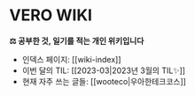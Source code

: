 # VERO WIKI

**⚖️ 공부한 것, 일기를 적는 개인 위키입니다**

* 인덱스 페이지: [[wiki-index]]
* 이번 달의 TIL: [[2023-03|2023년 3월의 TIL✨]]
* 현재 자주 쓰는 글들: [[wooteco|우아한테크코스]]


